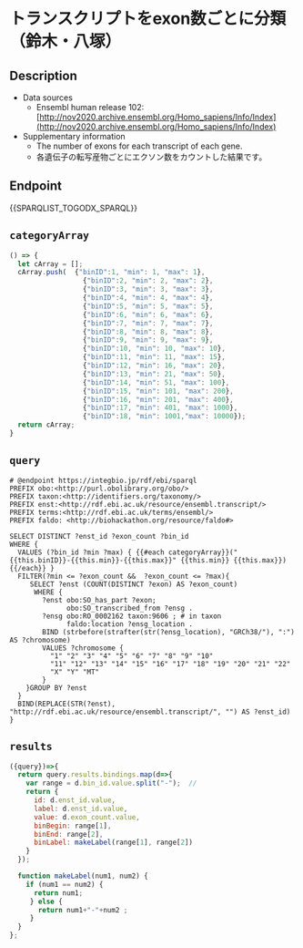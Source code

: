 # トランスクリプトをexon数ごとに分類（鈴木・八塚）

## Description

- Data sources
    - Ensembl human release 102: [http://nov2020.archive.ensembl.org/Homo_sapiens/Info/Index](http://nov2020.archive.ensembl.org/Homo_sapiens/Info/Index)
- Supplementary information
	- The number of exons for each transcript of each gene.
	- 各遺伝子の転写産物ごとにエクソン数をカウントした結果です。

## Endpoint

{{SPARQLIST_TOGODX_SPARQL}}

## `categoryArray`
```javascript
() => {
  let cArray = [];
  cArray.push(  {"binID":1, "min": 1, "max": 1},
                  {"binID":2, "min": 2, "max": 2},
                  {"binID":3, "min": 3, "max": 3},
                  {"binID":4, "min": 4, "max": 4},
                  {"binID":5, "min": 5, "max": 5},
                  {"binID":6, "min": 6, "max": 6},
                  {"binID":7, "min": 7, "max": 7},
                  {"binID":8, "min": 8, "max": 8},
                  {"binID":9, "min": 9, "max": 9},
                  {"binID":10, "min": 10, "max": 10},
                  {"binID":11, "min": 11, "max": 15},
                  {"binID":12, "min": 16, "max": 20},
                  {"binID":13, "min": 21, "max": 50},
                  {"binID":14, "min": 51, "max": 100},
                  {"binID":15, "min": 101, "max": 200},
                  {"binID":16, "min": 201, "max": 400},
                  {"binID":17, "min": 401, "max": 1000},
                  {"binID":18, "min": 1001,"max": 10000});
  return cArray;
}
```

## `query`
```sparql
# @endpoint https://integbio.jp/rdf/ebi/sparql
PREFIX obo:<http://purl.obolibrary.org/obo/>
PREFIX taxon:<http://identifiers.org/taxonomy/>
PREFIX enst:<http://rdf.ebi.ac.uk/resource/ensembl.transcript/>
PREFIX terms:<http://rdf.ebi.ac.uk/terms/ensembl/>
PREFIX faldo: <http://biohackathon.org/resource/faldo#>

SELECT DISTINCT ?enst_id ?exon_count ?bin_id
WHERE {
  VALUES (?bin_id ?min ?max) { {{#each categoryArray}}("{{this.binID}}-{{this.min}}-{{this.max}}" {{this.min}} {{this.max}}) {{/each}} }
  FILTER(?min <= ?exon_count &&  ?exon_count <= ?max){
     SELECT ?enst (COUNT(DISTINCT ?exon) AS ?exon_count)
      WHERE {
        ?enst obo:SO_has_part ?exon;
              obo:SO_transcribed_from ?ensg .
        ?ensg obo:RO_0002162 taxon:9606 ; # in taxon
              faldo:location ?ensg_location .
        BIND (strbefore(strafter(str(?ensg_location), "GRCh38/"), ":") AS ?chromosome)
        VALUES ?chromosome {
          "1" "2" "3" "4" "5" "6" "7" "8" "9" "10"
          "11" "12" "13" "14" "15" "16" "17" "18" "19" "20" "21" "22"
          "X" "Y" "MT"
        }
    }GROUP BY ?enst
  }
  BIND(REPLACE(STR(?enst), "http://rdf.ebi.ac.uk/resource/ensembl.transcript/", "") AS ?enst_id)
}

```

## `results`

```javascript
({query})=>{
  return query.results.bindings.map(d=>{
    var range = d.bin_id.value.split("-");  //
    return {
      id: d.enst_id.value, 
      label: d.enst_id.value,
      value: d.exon_count.value,
      binBegin: range[1],
      binEnd: range[2],
      binLabel: makeLabel(range[1], range[2])
    }
  });

  function makeLabel(num1, num2) {
    if (num1 == num2) {
      return num1;
     } else {
       return num1+"-"+num2 ;
     }
  }
};	
```
